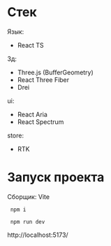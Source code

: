 # Стек

Язык:
- React TS

3д:
- Three.js (BufferGeometry)
- React Three Fiber
- Drei

ui:
- React Aria
- React Spectrum

store:
- RTK

# Запуск проекта

Сборщик: Vite

```
 npm i
```
```
 npm run dev
```

http://localhost:5173/
